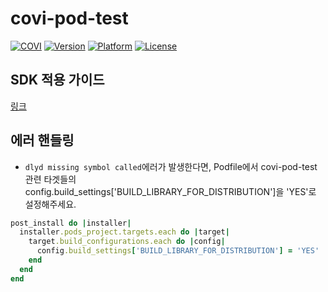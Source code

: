 # covi-pod-test
[![COVI](https://img.shields.io/badge/covi-iOS_SDK-brightgreen.svg)](https://github.com/covi-ensil/covi-pod-test)
[![Version](https://img.shields.io/cocoapods/v/covi-pod-test.svg?style=flat)](https://cocoapods.org/pods/covi-pod-test)
[![Platform](https://img.shields.io/cocoapods/p/covi-pod-test.svg?style=flat)](https://cocoapods.org/pods/covi-pod-test)
[![License](https://img.shields.io/cocoapods/l/covi-pod-test.svg?style=flat)](https://cocoapods.org/pods/covi-pod-test)

## SDK 적용 가이드
[링크](https://github.com/covigroup/covi-ios-sdk-guide/wiki)

## 에러 핸들링
- `dlyd missing symbol called`에러가 발생한다면, Podfile에서 covi-pod-test 관련 타겟들의 config.build_settings['BUILD_LIBRARY_FOR_DISTRIBUTION']을 'YES'로 설정해주세요.

```ruby
post_install do |installer|
  installer.pods_project.targets.each do |target|
    target.build_configurations.each do |config|
      config.build_settings['BUILD_LIBRARY_FOR_DISTRIBUTION'] = 'YES'
    end
  end
end
